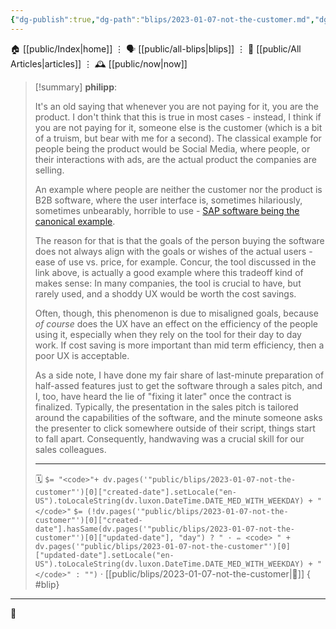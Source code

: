 ```yaml
---
{"dg-publish":true,"dg-path":"blips/2023-01-07-not-the-customer.md","dg-permalink":"2023/01/07/not-the-customer/","permalink":"/2023/01/07/not-the-customer/","title":"philipp @ 2023-01-07"}
---
```



<div class="transclusion internal-embed is-loaded"><div class="markdown-embed">




🏠 [[public/Index\|home]]  ⋮ 🗣️ [[public/all-blips\|blips]] ⋮  📝 [[public/All Articles\|articles]]  ⋮ 🕰️ [[public/now\|now]]


</div></div>


> [!summary] **philipp**:
>
> It's an old saying that whenever you are not paying for it, you are the product. I don't think that this is true in most cases - instead, I think if you are not paying for it, someone else is the customer (which is a bit of a truism, but bear with me for a second). The classical example for people being the product would be Social Media, where people, or their interactions with ads, are the actual product the companies are selling.
>
> An example where people are neither the customer nor the product is B2B software, where the user interface is, sometimes hilariously, sometimes unbearably, horrible to use - [SAP software being the canonical example](https://blog.plover.com/prog/crap-warning-signs-2.html).
>
> The reason for that is that the goals of the person buying the software does not always align with the goals or wishes of the actual users - ease of use vs. price, for example. Concur, the tool discussed in the link above, is actually a good example where this tradeoff kind of makes sense: In many companies, the tool is crucial to have, but rarely used, and a shoddy UX would be worth the cost savings.
>
> Often, though, this phenomenon is due to misaligned goals, because _of course_ does the UX have an effect on the efficiency of the people using it, especially when they rely on the tool for their day to day work. If cost saving is more important than mid term efficiency, then a poor UX is acceptable.
>
> As a side note, I have done my fair share of last-minute preparation of half-assed features just to get the software through a sales pitch, and I, too, have heard the lie of "fixing it later" once the contract is finalized. Typically, the presentation in the sales pitch is tailored around the capabilities of the software, and the minute someone asks the presenter to click somewhere outside of their script, things start to fall apart. Consequently, handwaving was a crucial skill for our sales colleagues.
> - - -
>
> 🗓️ `$= "<code>"+ dv.pages('"public/blips/2023-01-07-not-the-customer"')[0]["created-date"].setLocale("en-US").toLocaleString(dv.luxon.DateTime.DATE_MED_WITH_WEEKDAY) + "</code>"` `$= (!dv.pages('"public/blips/2023-01-07-not-the-customer"')[0]["created-date"].hasSame(dv.pages('"public/blips/2023-01-07-not-the-customer"')[0]["updated-date"], "day") ? " · ✏️ <code> " + dv.pages('"public/blips/2023-01-07-not-the-customer"')[0]["updated-date"].setLocale("en-US").toLocaleString(dv.luxon.DateTime.DATE_MED_WITH_WEEKDAY) + "</code>" : "")`  · [[public/blips/2023-01-07-not-the-customer\|🔗]]
{ #blip}


- - -

 👾
